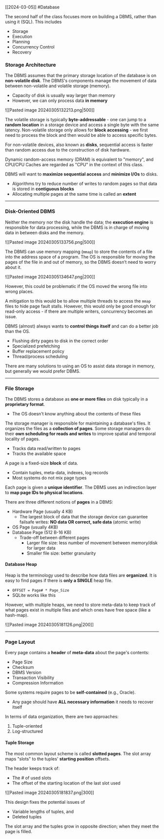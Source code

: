 [[2024-03-05]] #Database

The second half of the class focuses more on building a DBMS, rather than using it (SQL). This includes
- Storage 
- Execution 
- Planning
- Concurrency Control 
- Recovery

### Storage Architecture 
The DBMS assumes that the primary storage location of the database is on **non-volatile disk**. The DBMS's components manage the movement of data between non-volatile and volatile storage (memory).
- Capacity of disk is usually way larger than memory 
- However, we can only process data **in memory**

![[Pasted image 20240305132213.png|500]]

The volatile storage is typically **byte-addressable** - one can jump to a **random location** in a storage device and access a single byte with the same latency. Non-volatile storage only allows for **block accessing** - we first need to process the block and then would be able to access specific bytes.

For non-volatile devices, also known as **disks**, sequential access is faster than random access due to the construction of disk hardware. 

Dynamic random-access memory (DRAM) is equivalent to "memory", and CPU/CPU Caches are regarded as "CPU" in the context of this class.

DBMS will want to **maximize sequential access** and **minimize I/Os** to disks.
- Algorithms try to reduce number of writes to random pages so that data is stored in **contiguous blocks**
- Allocating multiple pages at the same time is called an **extent**

---
### Disk-Oriented DBMS 
Neither the memory nor the disk handle the data; the **execution engine** is responsible for data processing, while the DBMS is in charge of moving data in between disks and the memory.

![[Pasted image 20240305133756.png|500]]

The DBMS can use memory mapping (`mmap`) to store the contents of a file into the address space of a program. The OS is responsible for moving the pages of the file in and out of memory, so the DBMS doesn’t need to worry about it.

![[Pasted image 20240305134647.png|200]]

However, this could be problematic if the OS moved the wrong file into wrong places. 

A mitigation to this would be to allow multiple threads to access the `mmap` files to hide page fault stalls. However, this would only be good enough for read-only access - if there are multiple writers, concurrency becomes an issue.

DBMS (almost) always wants to **control things itself** and can do a better job than the OS.
- Flushing dirty pages to disk in the correct order
- Specialized prefetching
- Buffer replacement policy
- Thread/process scheduling

There are many solutions to using an OS to assist data storage in memory, but generally we would prefer DBMS.

---
### File Storage 
The DBMS stores a database as **one or more files** on disk typically in a **proprietary format**.
- The OS doesn't know anything about the contents of these files

The storage manager is responsible for maintaining a database's files. It organizes the files as a **collection of pages**. Some storage managers do their **own scheduling for reads and writes** to improve spatial and temporal locality of pages.
- Tracks data read/written to pages 
- Tracks the available space

A page is a fixed-size **block** of data.
- Contain tuples, meta-data, indexes, log records
- Most systems do not mix page types

Each page is given a **unique identifier**. The DBMS uses an indirection layer to **map page IDs to physical locations**.

There are three different notions of **pages** in a DBMS:
- Hardware Page (usually 4 KB)
	- The largest block of data that the storage device can guarantee failsafe writes: **NO data OR correct, safe data** (atomic write)
- OS Page (usually 4KB)
- Database Page (512 B-16 KB)
	- Trade-off between different pages
		- Larger file size: less number of movement between memory/disk for larger data
		- Smaller file size: better granularity 

#### Database Heap
Heap is the terminology used to describe how data files are **organized**. It is easy to find pages if there is **only a SINGLE** heap file.
- `OFFSET = Page# * Page_Size`
- SQLite works like this

However, with multiple heaps, we need to store meta-data to keep track of what pages exist in multiple files and which ones have free space (like a hash-map).

![[Pasted image 20240305181126.png|200]]

---
### Page Layout 
Every page contains a **header** of **meta-data** about the page's contents:
- Page Size
- Checksum
- DBMS Version
- Transaction Visibility
- Compression Information

Some systems require pages to be **self-contained** (e.g., Oracle).
- Any page should have **ALL necessary information** it needs to recover itself

In terms of data organization, there are two approaches:
1. Tuple-oriented
2. Log-structured

#### Tuple Storage 
The most common layout scheme is called **slotted pages**. The slot array maps "slots" to the tuples' **starting position** offsets.

The header keeps track of:
- The # of used slots
- The offset of the starting location of the last slot used 

![[Pasted image 20240305181837.png|300]]

This design fixes the potential issues of
- Variable lengths of tuples, and 
- Deleted tuples

The slot array and the tuples grow in opposite direction; when they meet the page is filled.